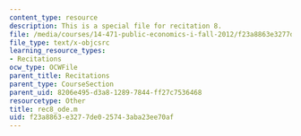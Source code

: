 ```yaml
---
content_type: resource
description: This is a special file for recitation 8.
file: /media/courses/14-471-public-economics-i-fall-2012/f23a8863e3277de025743aba23ee70af_rec8_ode.m
file_type: text/x-objcsrc
learning_resource_types:
- Recitations
ocw_type: OCWFile
parent_title: Recitations
parent_type: CourseSection
parent_uid: 8206e495-d3a8-1289-7844-ff27c7536468
resourcetype: Other
title: rec8_ode.m
uid: f23a8863-e327-7de0-2574-3aba23ee70af
---
```

